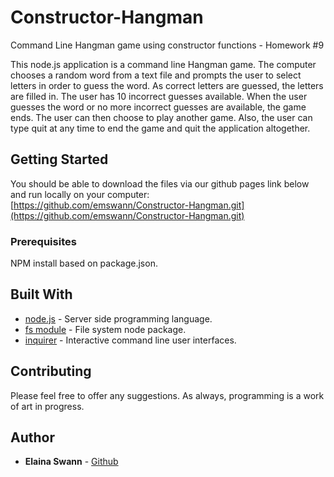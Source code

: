 # Constructor-Hangman
Command Line Hangman game using constructor functions - Homework #9

This node.js application is a command line Hangman game. The computer chooses a random word from a text file and prompts the user to select letters in order to guess the word. As correct letters are guessed, the letters are filled in. The user has 10 incorrect guesses available. When the user guesses the word or no more incorrect guesses are available, the game ends. The user can then choose to play another game. Also, the user can type quit at any time to end the game and quit the application altogether.

## Getting Started

You should be able to download the files via our github pages link below and run locally on your computer:
[https://github.com/emswann/Constructor-Hangman.git](https://github.com/emswann/Constructor-Hangman.git)

### Prerequisites

NPM install based on package.json.

## Built With

* [node.js](https://nodejs.org/en/) - Server side programming language.
* [fs module](https://nodejs.org/api/fs.html) - File system node package.
* [inquirer](https://www.npmjs.com/package/inquirer) - Interactive command line user interfaces.

## Contributing

Please feel free to offer any suggestions. As always, programming is a work of art in progress.

## Author

* **Elaina Swann** - [Github](https://github.com/emswann)